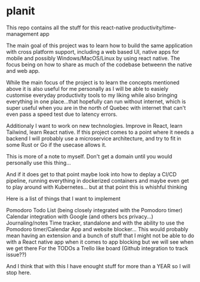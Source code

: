 # planit

This repo contains all the stuff for this react-native productivity/time-management app

The main goal of this project was to learn how to build the same application with cross platform support, including a web based UI, native apps for mobile and possibly Windows/MacOS/Linux by using react native. The focus being on how to share as much of the codebase betweenn the native and web app.

While the main focus of the project is to learn the concepts mentioned above it is also useful for me personally as I will be able to easiely customise everyday productivity tools to my liking while also bringing everything in one place...that hopefully can run without internet, which is super useful when you are in the north of Quebec with internet that can't even pass a speed test due to latency errors.

Additionaly I want to work on new technologies. Improve in React, learn Tailwind, learn React native. If this project comes to a point where it needs a backend I will probably use a microservice architecture, and try to fit in some Rust or Go if the usecase allows it.

This is more of a note to myself. Don't get a domain until you would personally use this thing...

And if it does get to that point maybe look into how to deplay a CI/CD pipeline, running everything in dockerized containers and maybe even get to play around with Kubernetes... but at that point this is whishful thinking

Here is a list of things that I want to implement


Pomodoro
Todo List (being closely integrated with the Pomodoro timer)
Calendar integration with Google (and others bcs privacy...)
Journaling/notes 
Time tracker, standalone and with the ability to use the Pomodoro timer/Calendar
App and website blocker... This would probably mean having an extension and a bunch of stuff that I might not be able to do with a React native app when it comes to app blocking but we will see when we get there
For the TODOs a Trello like board (Github integration to track issue??)

And I think that with this I have enought stuff for more than a YEAR so I will stop here.

